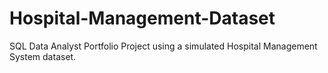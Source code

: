 # Hospital-Management-Dataset
SQL Data Analyst Portfolio Project using a simulated Hospital Management System dataset.
